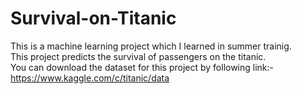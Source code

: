 # Survival-on-Titanic
This is a machine learning project which I learned in summer trainig. <br>
This project predicts the survival of passengers on the titanic. <br>
You can download the dataset for this project by following link:- https://www.kaggle.com/c/titanic/data
